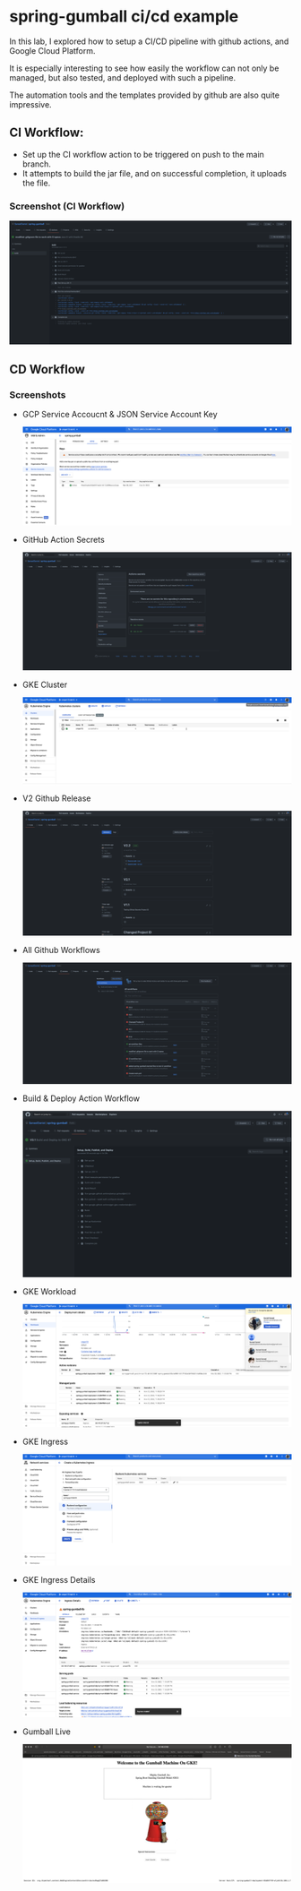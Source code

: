 # spring-gumball ci/cd example

In this lab, I explored how to setup a CI/CD pipeline with github actions, and Google Cloud Platform.

It is especially interesting to see how easily the workflow can not only be managed, but also tested, and deployed with such a pipeline.

The automation tools and the templates provided by github are also quite impressive.

## CI Workflow:

- Set up the CI workflow action to be triggered on push to the main branch.
- It attempts to build the jar file, and on successful completion, it uploads the file.

### Screenshot (CI Workflow)

  ![ci-workflow](images/CI_Workflow.png)

## CD Workflow

### Screenshots

- GCP Service Accoucnt & JSON Service Account Key

  ![service-accounts](images/serviceaccount_name.png)

- GitHub Action Secrets

  ![action-secrets](images/Github_Actions_Secret.png)

- GKE Cluster

  ![gke-cluster](images/gke_cluster.png)

- V2 Github Release

  ![v1-release](images/v2.2.png)

- All Github Workflows

  ![git-workflows](images/all_Actions.png)

- Build & Deploy Action Workflow

  ![cd-workflows](images/working_workflows.png)

- GKE Workload

  ![gke-workload](images/gke_workloads.png)

- GKE Ingress

  ![gke-ingress](images/ingress_creation.png)

- GKE Ingress Details

  ![gke-ingress-details](images/ingress_details.png)

- Gumball Live

  ![gumball-live](images/deployed_link.png)
